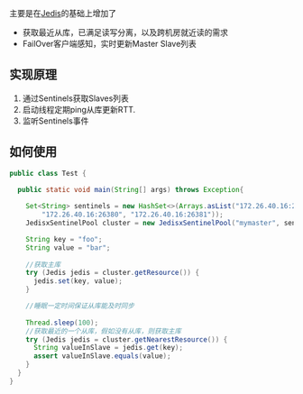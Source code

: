主要是在[Jedis](https://github.com/xetorthio/jedis)的基础上增加了
* 获取最近从库，已满足读写分离，以及跨机房就近读的需求
* FailOver客户端感知，实时更新Master Slave列表

## 实现原理
1. 通过Sentinels获取Slaves列表
2. 启动线程定期ping从库更新RTT.
3. 监听Sentinels事件

## 如何使用

```java
public class Test {

  public static void main(String[] args) throws Exception{
    
    Set<String> sentinels = new HashSet<>(Arrays.asList("172.26.40.16:26379",
        "172.26.40.16:26380", "172.26.40.16:26381"));
    JedisxSentinelPool cluster = new JedisxSentinelPool("mymaster", sentinels);

    String key = "foo";
    String value = "bar";
    
    //获取主库
    try (Jedis jedis = cluster.getResource()) {
      jedis.set(key, value);
    }

    //睡眠一定时间保证从库能及时同步
    
    Thread.sleep(100);
    //获取最近的一个从库，假如没有从库，则获取主库
    try (Jedis jedis = cluster.getNearestResource()) {
      String valueInSlave = jedis.get(key);
      assert valueInSlave.equals(value);
    }
  }
}
  ```